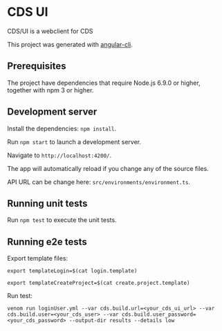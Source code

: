 # CDS UI
 
CDS/UI is a webclient for CDS

This project was generated with [angular-cli](https://github.com/angular/angular-cli).

## Prerequisites

The project have dependencies that require Node.js 6.9.0 or higher, together with npm 3 or higher.

## Development server

Install the dependencies: `npm install`.

Run `npm start` to launch a development server. 

Navigate to `http://localhost:4200/`.

The app will automatically reload if you change any of the source files.

API URL can be change here: `src/environments/environment.ts`.

## Running unit tests

Run `npm test` to execute the unit tests.

## Running e2e tests

Export template files:

`export templateLogin=$(cat login.template)`

`export templateCreateProject=$(cat create.project.template)`

Run test:

`venom run loginUser.yml --var cds.build.url=<your_cds_ui_url> --var cds.build.user=<your_cds_user> --var cds.build.user_password=<your_cds_password> --output-dir results --details low`
